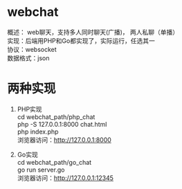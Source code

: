 # webchat
概述： web聊天，支持多人同时聊天(广播)， 两人私聊（单播）  
实现：后端用PHP和Go都实现了，实际运行，任选其一  
协议：websocket  
数据格式：json  

# 两种实现
1. PHP实现  
cd webchat_path/php_chat  
php -S 127.0.0.1:8000 chat.html  
php index.php  
浏览器访问：http://127.0.0.1:8000  

2. Go实现  
cd webchat_path/go_chat  
go run server.go  
浏览器访问：http://127.0.0.1:12345  
